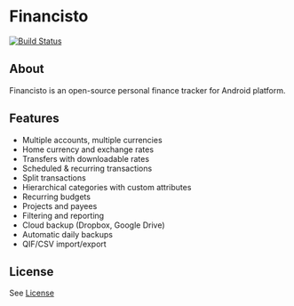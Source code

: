 # Financisto

[![Build Status](https://app.bitrise.io/app/a4284a64a52e1063/status.svg?token=-JUe6I0K_79mxYjxLGp9BA&branch=master)](https://app.bitrise.io/app/a4284a64a52e1063)

## About

Financisto is an open-source personal finance tracker for Android platform.

## Features

- Multiple accounts, multiple currencies 
- Home currency and exchange rates
- Transfers with downloadable rates
- Scheduled & recurring transactions
- Split transactions
- Hierarchical categories with custom attributes
- Recurring budgets
- Projects and payees
- Filtering and reporting
- Cloud backup (Dropbox, Google Drive)
- Automatic daily backups
- QIF/CSV import/export

## License

See [License](license.txt)
